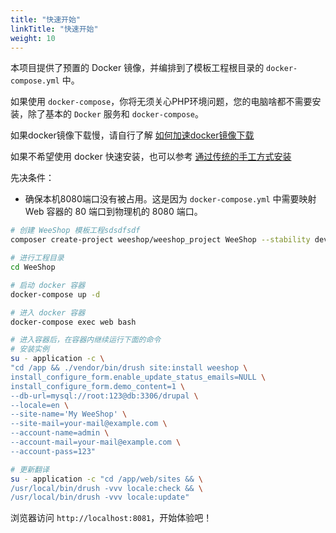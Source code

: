 ```yaml
---
title: "快速开始"
linkTitle: "快速开始"
weight: 10
---
```



本项目提供了预置的 Docker 镜像，并编排到了模板工程根目录的 `docker-compose.yml` 中。

如果使用 `docker-compose`，你将无须关心PHP环境问题，您的电脑啥都不需要安装，除了基本的 `Docker` 服务和 `docker-compose`。

如果docker镜像下载慢，请自行了解 [如何加速docker镜像下载](https://www.baidu.com/s?wd=docker%E5%8A%A0%E9%80%9F)

如果不希望使用 docker 快速安装，也可以参考 [通过传统的手工方式安装](user_guide/install.html)

先决条件：
- 确保本机8080端口没有被占用。这是因为 `docker-compose.yml` 中需要映射 Web 容器的 80 端口到物理机的 8080 端口。

```bash
# 创建 WeeShop 模板工程sdsdfsdf
composer create-project weeshop/weeshop_project WeeShop --stability dev --no-interaction -vvv

# 进行工程目录
cd WeeShop

# 启动 docker 容器
docker-compose up -d

# 进入 docker 容器
docker-compose exec web bash

# 进入容器后，在容器内继续运行下面的命令
# 安装实例
su - application -c \
"cd /app && ./vendor/bin/drush site:install weeshop \
install_configure_form.enable_update_status_emails=NULL \
install_configure_form.demo_content=1 \
--db-url=mysql://root:123@db:3306/drupal \
--locale=en \
--site-name='My WeeShop' \
--site-mail=your-mail@example.com \
--account-name=admin \
--account-mail=your-mail@example.com \
--account-pass=123"

# 更新翻译
su - application -c "cd /app/web/sites && \
/usr/local/bin/drush -vvv locale:check && \
/usr/local/bin/drush -vvv locale:update"
```

浏览器访问 `http://localhost:8081`，开始体验吧！
